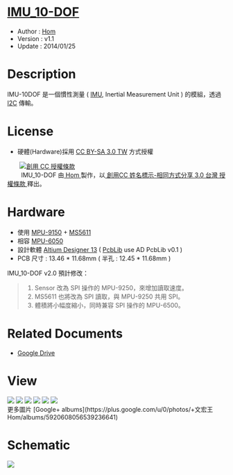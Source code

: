 ﻿[IMU_10-DOF](https://github.com/OpenPCB/IMU_10-DOF)
========
* Author  : [Hom](https://github.com/Hom19910422)
* Version : v1.1
* Update  : 2014/01/25

Description
========
IMU-10DOF 是一個慣性測量 ( [IMU](http://en.wikipedia.org/wiki/Inertial_measurement_unit), Inertial Measurement Unit ) 的模組，透過 [I2C](http://en.wikipedia.org/wiki/I%C2%B2C) 傳輸。  

License
========
* 硬體(Hardware)採用 [CC BY-SA 3.0 TW](http://creativecommons.org/licenses/by-sa/3.0/tw/deed.zh_TW) 方式授權 
  
　　<a rel="license" href="http://creativecommons.org/licenses/by-sa/3.0/tw/"><img alt="創用 CC 授權條款" style="border-width:0" src="http://i.creativecommons.org/l/by-sa/3.0/tw/80x15.png" /></a>  
　　<span xmlns:dct="http://purl.org/dc/terms/" property="dct:title"> IMU_10-DOF </span>由<a xmlns:cc="http://creativecommons.org/ns#" href="https://plus.google.com/u/0/112822505513154783828/posts" property="cc:attributionName" rel="cc:attributionURL"> Hom </a>製作，以<a rel="license" href="http://creativecommons.org/licenses/by-sa/3.0/tw/deed.zh_TW"> 創用CC 姓名標示-相同方式分享 3.0 台灣 授權條款 </a>釋出。  

Hardware
========
* 使用 [MPU-9150](http://www.invensense.com/mems/gyro/mpu9150.html) + [MS5611](http://www.meas-spec.com/product/pressure/MS5611-01BA03.aspx) 
* 相容 [MPU-6050](http://www.invensense.com/mems/gyro/mpu6050.html) 
* 設計軟體 [Altium Designer 13](http://www.altium.com/en/products/altium-designer) ( [PcbLib](https://github.com/CYACAcademic/AltiumDesigner_PcbLibrary) use AD PcbLib v0.1 ) 
* PCB 尺寸 : 13.46 * 11.68mm ( 半孔 : 12.45 * 11.68mm ) 

IMU_10-DOF v2.0 預計修改：  
>1. Sensor 改為 SPI 操作的 MPU-9250，來增加讀取速度。  
>2. MS5611 也將改為 SPI 讀取，與 MPU-9250 共用 SPI。  
>3. 體積將小幅度縮小，同時兼容 SPI 操作的 MPU-6500。  

Related Documents
========
* [Google Drive](https://drive.google.com/folderview?id=0BzL2wwAot6oPRU84cjJ2eDBCZUE&usp=sharing)

View
========
<img src="https://lh3.googleusercontent.com/-OKKZuUMA59g/UlKRErDyH5I/AAAAAAAAEEc/McHutxBqPTY/s1200/DSC_1390.jpg" />
<img src="https://lh4.googleusercontent.com/-UsRZ7nOD-RY/UlQsbq_NL9I/AAAAAAAAEMY/FyzqAAmqTKI/s1200/DSC_1499.jpg" />
<img src="https://lh3.googleusercontent.com/-tOlgK3vnMeI/UlQsblHUgpI/AAAAAAAAEMM/c8lRlVyWHnI/s1200/DSC_1455.jpg" />
<img src="https://lh3.googleusercontent.com/-tOlgK3vnMeI/UlQsblHUgpI/AAAAAAAAEMM/c8lRlVyWHnI/s1200/DSC_1455.jpg" />
<img src="https://lh4.googleusercontent.com/-rgPVzlSO6vE/UlQscjotAgI/AAAAAAAAEMc/XRlxowqB47Y/s1200/DSC_1502.jpg" />
<img src="https://lh5.googleusercontent.com/-KrWa5cEfOwU/UlQsbutCumI/AAAAAAAAEMQ/qg0-rCaE-34/s1200/DSC_1464.jpg" />
<br />
更多圖片 [Google+ albums](https://plus.google.com/u/0/photos/+文宏王Hom/albums/5920608056539236641)

Schematic
========
<img src="https://lh5.googleusercontent.com/-RJA1JljuKEo/UmWbONErBOI/AAAAAAAAEh0/BDLJh1AI2H4/s1200/IMU_10DOF_Sch.png"  />
